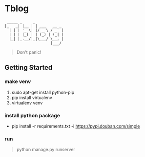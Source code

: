 # Tblog

```
 _____ _     _
|_   _| |__ | | ___   __ _
  | | | '_ \| |/ _ \ / _` |
  | | | |_) | | (_) | (_| |
  |_| |_.__/|_|\___/ \__, |
                     |___/

```
> Don't panic!

## Getting Started

### make venv
1. sudo apt-get install python-pip
2. pip install virtualenv
3. virtualenv venv

### install python package
- pip install -r requirements.txt -i https://pypi.douban.com/simple

### run

> python manage.py runserver
